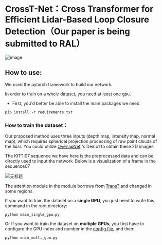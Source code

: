 # CrossT-Net：Cross Transformer for Efficient Lidar-Based Loop Closure Detection（Our paper is being submitted to RAL）
![image](https://user-images.githubusercontent.com/96043999/192136749-8d6608dd-4bc2-4689-bb2f-ecb775a2c2c2.png)


## How to use: 
We used the pytorch framework to build our network.
  
In order to train on a whole dataset, you need at least one gpu. 


* First, you'd better be able to install the main packages we need:
  
``` pip install -r requirements.txt ```

### How to train the dataset： 

Our proposed method uses three inputs (depth map, intensity map, normal map), which requires spherical projection processing of raw point clouds of the lidar. You could utilize [OverlapNet](https://github.com/PRBonn/OverlapNet) 's Demo1 to obtain these 2D images. 

The KITTI07 sequence we have here is the preprocessed data and can be directly used to input the network. Below is a visualization of a frame in the sequence07
 
![无标题](https://user-images.githubusercontent.com/96043999/192137765-17fa58c6-391b-4139-9c41-f85ec5991975.png)

The attention module in the module borrows from [TransT](https://github.com/PeizeSun/TransTrack) and changed in some regions.

If you want to train the dataset on a **single GPU**, you just need to write this command in the root directory:

``` python main_single_gpu.py ```

Or If you want to train the dataset on **multiple GPUs**, you first have to configure the GPU index and number in the [config file](https://github.com/Bryan-ZhengRui/CrossT-Net/blob/main/config/configfile.yaml), and then:

``` python main_multi_gpu.py ```

